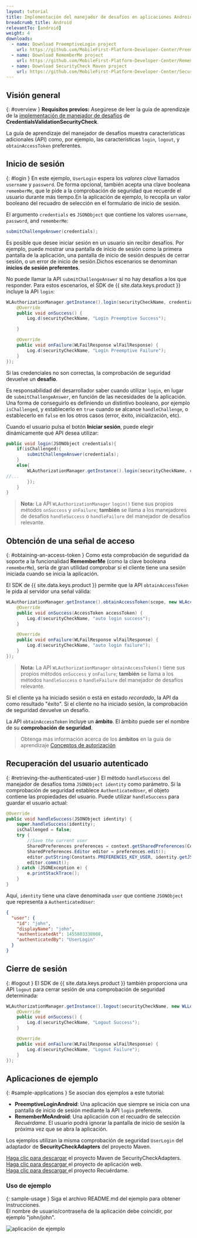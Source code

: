 ```yaml
---
layout: tutorial
title: Implementación del manejador de desafíos en aplicaciones Android
breadcrumb_title: Android
relevantTo: [android]
weight: 4
downloads:
  - name: Download PreemptiveLogin project
    url: https://github.com/MobileFirst-Platform-Developer-Center/PreemptiveLoginAndroid/tree/release80
  - name: Download RememberMe project
    url: https://github.com/MobileFirst-Platform-Developer-Center/RememberMeAndroid/tree/release80
  - name: Download SecurityCheck Maven project
    url: https://github.com/MobileFirst-Platform-Developer-Center/SecurityCheckAdapters/tree/release80
---
```

<!-- NLS_CHARSET=UTF-8 -->
## Visión general
{: #overview }
**Requisitos previos:** Asegúrese de leer la guía de aprendizaje de la [implementación de manejador de desafíos](../../credentials-validation/android) de **CredentialsValidationSecurityCheck**.

La guía de aprendizaje del manejador de desafíos muestra características adicionales (API) como, por ejemplo, las características `login`, `logout`, y `obtainAccessToken` preferentes.

## Inicio de sesión
{: #login }
En este ejemplo, `UserLogin` espera los *valores clave* llamados `username` y `password`. De forma opcional, también acepta una clave booleana `rememberMe`, que le pide a la comprobación de seguridad que recuerde el usuario durante más tiempo.En la aplicación de ejemplo, lo recopila un valor booleano del recuadro de selección en el formulario de inicio de sesión.

El argumento `credentials` es `JSONObject` que contiene los valores `username`, `password`, and `rememberMe`:

```java
submitChallengeAnswer(credentials);
```

Es posible que desee iniciar sesión en un usuario sin recibir desafíos. Por ejemplo, puede mostrar una pantalla de inicio de sesión como la primera pantalla de la aplicación, una pantalla de inicio de sesión después de cerrar sesión, o un error de inicio de sesión.Dichos escenarios se denominan **inicios de sesión preferentes**.

No puede llamar la API `submitChallengeAnswer` si no hay desafíos a los que responder. Para estos escenarios, el SDK de {{ site.data.keys.product }} incluye la API `login`:

```java
WLAuthorizationManager.getInstance().login(securityCheckName, credentials, new WLLoginResponseListener() {
    @Override
    public void onSuccess() {
        Log.d(securityCheckName, "Login Preemptive Success");

    }

    @Override
    public void onFailure(WLFailResponse wlFailResponse) {
        Log.d(securityCheckName, "Login Preemptive Failure");
    }
});
```

Si las credenciales no son correctas, la comprobación de seguridad devuelve un **desafío**.

Es responsabilidad del desarrollador saber cuando utilizar `login`, en lugar de `submitChallengeAnswer`, en función de las necesidades de la aplicación. Una forma de conseguirlo es definiendo un distintivo booleano, por ejemplo `isChallenged`, y establecerlo en `true` cuando se alcance `handleChallenge`, o establecerlo en `false` en los otros casos (error, éxito, inicialización, etc). 

Cuando el usuario pulsa el botón **Iniciar sesión**, puede elegir dinámicamente qué API desea utilizar:

```java
public void login(JSONObject credentials){
    if(isChallenged){
        submitChallengeAnswer(credentials);
    }
    else{
        WLAuthorizationManager.getInstance().login(securityCheckName, credentials, new WLLoginResponseListener() {
//...
        });
    }
}
```

> **Nota:**
>La API `WLAuthorizationManager` `login()` tiene sus propios métodos `onSuccess` y `onFailure`; **también** se llama a los manejadores de desafíos `handleSuccess` o `handleFailure` del manejador de desafíos relevante.

## Obtención de una señal de acceso
{: #obtaining-an-access-token }
Como esta comprobación de seguridad da soporte a la funcionalidad **RememberMe** (como la clave booleana `rememberMe`), sería de gran utilidad comprobar si el cliente tiene una sesión iniciada cuando se inicia la aplicación.

El SDK de {{ site.data.keys.product }} permite que la API `obtainAccessToken` le pida al servidor una señal válida:

```java
WLAuthorizationManager.getInstance().obtainAccessToken(scope, new WLAccessTokenListener() {
    @Override
    public void onSuccess(AccessToken accessToken) {
        Log.d(securityCheckName, "auto login success");
    }

    @Override
    public void onFailure(WLFailResponse wlFailResponse) {
        Log.d(securityCheckName, "auto login failure");
    }
});
```

> **Nota:**
> La API `WLAuthorizationManager` `obtainAccessToken()` tiene sus propios métodos `onSuccess` y `onFailure`; **también** se llama a los métodos `handleSuccess` o `handleFailure` del manejador de desafíos relevante.

Si el cliente ya ha iniciado sesión o está en estado *recordado*, la API da como resultado "éxito". Si el cliente no ha iniciado sesión, la comprobación de seguridad devuelve un desafío. 

La API `obtainAccessToken` incluye un **ámbito**. El ámbito puede ser el nombre de su **comprobación de seguridad**.

> Obtenga más información acerca de los **ámbitos** en la guía de aprendizaje [Conceptos de autorización](../../)

## Recuperación del usuario autenticado
{: #retrieving-the-authenticated-user }
El método `handleSuccess` del manejador de desafíos toma `JSONObject identity` como parámetro.
Si la comprobación de seguridad establece `AuthenticatedUser`, el objeto contiene las propiedades del usuario. Puede utilizar `handleSuccess` para guardar el usuario actual:

```java
@Override
public void handleSuccess(JSONObject identity) {
    super.handleSuccess(identity);
    isChallenged = false;
    try {
        //Save the current user
        SharedPreferences preferences = context.getSharedPreferences(Constants.PREFERENCES_FILE, Context.MODE_PRIVATE);
        SharedPreferences.Editor editor = preferences.edit();
        editor.putString(Constants.PREFERENCES_KEY_USER, identity.getJSONObject("user").toString());
        editor.commit();
    } catch (JSONException e) {
        e.printStackTrace();
    }
}
```

Aquí, `identity` tiene una clave denominada `user` que contiene `JSONObject` que representa a `AuthenticatedUser`:

```json
{
  "user": {
    "id": "john",
    "displayName": "john",
    "authenticatedAt": 1455803338008,
    "authenticatedBy": "UserLogin"
  }
}
```

## Cierre de sesión
{: #logout }
El SDK de {{ site.data.keys.product }} también proporciona una API `logout` para cerrar sesión de una comprobación de seguridad determinada:

```java
WLAuthorizationManager.getInstance().logout(securityCheckName, new WLLogoutResponseListener() {
    @Override
    public void onSuccess() {
        Log.d(securityCheckName, "Logout Success");
    }

    @Override
    public void onFailure(WLFailResponse wlFailResponse) {
        Log.d(securityCheckName, "Logout Failure");
    }
});
```

## Aplicaciones de ejemplo
{: #sample-applications }
Se asocian dos ejemplos a este tutorial:

- **PreemptiveLoginAndroid**: Una aplicación que siempre se inicia con una pantalla de inicio de sesión mediante la API `login` preferente.
- **RememberMeAndroid**: Una aplicación con el recuadro de selección *Recuérdame*. El usuario podrá ignorar la pantalla de inicio de sesión la próxima vez que se abra la aplicación.

Los ejemplos utilizan la misma comprobación de seguridad `UserLogin` del adaptador de **SecurityCheckAdapters** del proyecto Maven.

[Haga clic para descargar](https://github.com/MobileFirst-Platform-Developer-Center/SecurityCheckAdapters/tree/release80) el proyecto Maven de SecurityCheckAdapters.  
[Haga clic para descargar ](https://github.com/MobileFirst-Platform-Developer-Center/RememberMeAndroid/tree/release80) el proyecto de aplicación web.  
[Haga clic para descargar ](https://github.com/MobileFirst-Platform-Developer-Center/PreemptiveLoginAndroid/tree/release80) el proyecto Recuérdame.

### Uso de ejemplo
{: sample-usage }
Siga el archivo README.md del ejemplo para obtener instrucciones.  
El nombre de usuario/contraseña de la aplicación debe coincidir, por ejemplo "john/john". 

![aplicación de ejemplo](sample-application.png)

